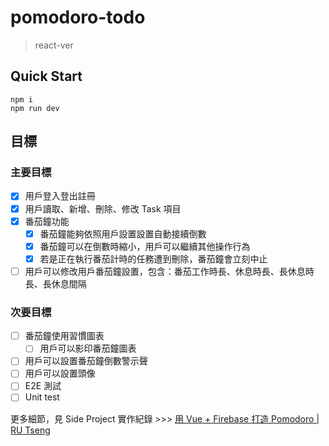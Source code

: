 # pomodoro-todo
> react-ver

## Quick Start

```
npm i
npm run dev
```

## 目標

### 主要目標

-   [x] 用戶登入登出註冊
-   [x] 用戶讀取、新增、刪除、修改 Task 項目
-   [x] 番茄鐘功能
    -   [x] 番茄鐘能夠依照用戶設置設置自動接續倒數
    -   [x] 番茄鐘可以在倒數時縮小，用戶可以繼續其他操作行為
    -   [x] 若是正在執行番茄計時的任務遭到刪除，番茄鐘會立刻中止
-   [ ] 用戶可以修改用戶番茄鐘設置，包含：番茄工作時長、休息時長、長休息時長、長休息間隔

### 次要目標

-   [ ] 番茄鐘使用習慣圖表
    -   [ ] 用戶可以影印番茄鐘圖表
-   [ ] 用戶可以設置番茄鐘倒數警示聲
-   [ ] 用戶可以設置頭像
-   [ ] E2E 測試
-   [ ] Unit test

更多細節，見 Side Project 實作紀錄 >>> [用 Vue + Firebase 打造 Pomodoro | RU Tseng](https://yun-ru-tseng.github.io/posts/make-a-pomodoro/)
